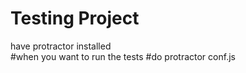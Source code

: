 # Testing Project
have protractor installed <br/>
#when you want to run the tests 
#do protractor conf.js
